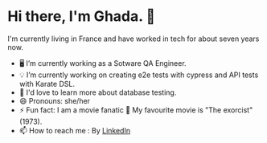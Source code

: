 # Hi there, I'm Ghada. 👋

I'm currently living in France and have worked in tech for about seven years now.

- 🖥 I’m currently working as a Sotware QA Engineer.
- 💡 I’m currently working on creating e2e tests with cypress and API tests with Karate DSL. 
- 📖 I'd love to learn more about database testing.
- 😄 Pronouns: she/her
- ⚡ Fun fact: I am a movie fanatic 🎥 My favourite movie is "The exorcist" (1973).
- 📫 How to reach me : By [LinkedIn](https://www.linkedin.com/in/ghada-ayari-4789a5b9/)

<!---
Ghada-1992/Ghada-1992 is a ✨ special ✨ repository because its `README.md` (this file) appears on your GitHub profile.
You can click the Preview link to take a look at your changes.
--->
